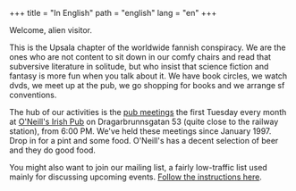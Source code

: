 +++
title = "In English"
path = "english"
lang = "en"
+++

Welcome, alien visitor.

This is the Upsala chapter of the worldwide fannish conspiracy. We are the ones who are not content to sit down in our comfy chairs and read that subversive literature in solitude, but who insist that science fiction and fantasy is more fun when you talk about it. We have book circles, we watch dvds, we meet up at the pub, we go shopping for books and we arrange sf conventions.

The hub of our activities is the [pub meetings](/pubmoten) the first Tuesday every month at [O'Neill's Irish Pub](https://oneillsirishpub.se/) on Dragarbrunnsgatan 53 (quite close to the railway station), from 6:00 PM. We've held these meetings since January 1997. Drop in for a pint and some food. O'Neill's has a decent selection of beer and they do good food.

You might also want to join our mailing list, a fairly low-traffic list used mainly for discussing upcoming events. [Follow the instructions here](http://mail.fandom.se/mailman/listinfo/upsala_fandom.se).
